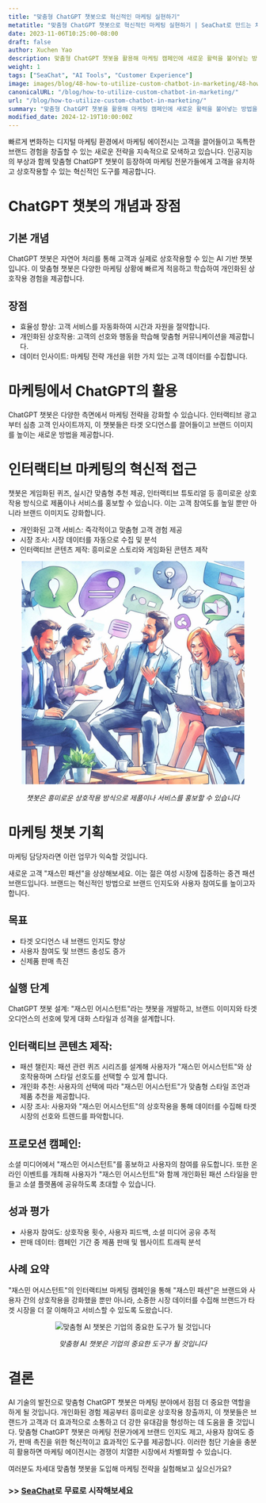 ```yaml
---
title: "맞춤형 ChatGPT 챗봇으로 혁신적인 마케팅 실현하기"
metatitle: "맞춤형 ChatGPT 챗봇으로 혁신적인 마케팅 실현하기 | SeaChat로 만드는 차세대 챗봇 시리즈"
date: 2023-11-06T10:25:00-08:00
draft: false
author: Xuchen Yao
description: 맞춤형 ChatGPT 챗봇을 활용해 마케팅 캠페인에 새로운 활력을 불어넣는 방법을 탐구합니다. 혁신적인 상호작용부터 브랜드 이미지 제고까지, 본문은 마케팅에서 AI의 무한한 잠재력을 보여줍니다.
weight: 1
tags: ["SeaChat", "AI Tools", "Customer Experience"]
image: images/blog/48-how-to-utilize-custom-chatbot-in-marketing/48-how-to-utilize-custom-chatbot-in-marketing.png
canonicalURL: "/blog/how-to-utilize-custom-chatbot-in-marketing/"
url: "/blog/how-to-utilize-custom-chatbot-in-marketing/"
summary: "맞춤형 ChatGPT 챗봇을 활용해 마케팅 캠페인에 새로운 활력을 불어넣는 방법을 탐구합니다. 혁신적인 상호작용부터 브랜드 이미지 제고까지, 본문은 마케팅에서 AI의 무한한 잠재력을 보여줍니다."
modified_date: 2024-12-19T10:00:00Z
---
```


빠르게 변화하는 디지털 마케팅 환경에서 마케팅 에이전시는 고객을 끌어들이고 독특한 브랜드 경험을 창출할 수 있는 새로운 전략을 지속적으로 모색하고 있습니다. 인공지능의 부상과 함께 맞춤형 ChatGPT 챗봇이 등장하여 마케팅 전문가들에게 고객을 유치하고 상호작용할 수 있는 혁신적인 도구를 제공합니다.

# ChatGPT 챗봇의 개념과 장점

## 기본 개념
ChatGPT 챗봇은 자연어 처리를 통해 고객과 실제로 상호작용할 수 있는 AI 기반 챗봇입니다. 이 맞춤형 챗봇은 다양한 마케팅 상황에 빠르게 적응하고 학습하여 개인화된 상호작용 경험을 제공합니다.

## 장점
- 효율성 향상: 고객 서비스를 자동화하여 시간과 자원을 절약합니다.
- 개인화된 상호작용: 고객의 선호와 행동을 학습해 맞춤형 커뮤니케이션을 제공합니다.
- 데이터 인사이트: 마케팅 전략 개선을 위한 가치 있는 고객 데이터를 수집합니다.

# 마케팅에서 ChatGPT의 활용
ChatGPT 챗봇은 다양한 측면에서 마케팅 전략을 강화할 수 있습니다. 인터랙티브 광고부터 심층 고객 인사이트까지, 이 챗봇들은 타겟 오디언스를 끌어들이고 브랜드 이미지를 높이는 새로운 방법을 제공합니다.

# 인터랙티브 마케팅의 혁신적 접근
챗봇은 게임화된 퀴즈, 실시간 맞춤형 추천 제공, 인터랙티브 튜토리얼 등 흥미로운 상호작용 방식으로 제품이나 서비스를 홍보할 수 있습니다. 이는 고객 참여도를 높일 뿐만 아니라 브랜드 이미지도 강화합니다.

- 개인화된 고객 서비스: 즉각적이고 맞춤형 고객 경험 제공
- 시장 조사: 시장 데이터를 자동으로 수집 및 분석
- 인터랙티브 콘텐츠 제작: 흥미로운 스토리와 게임화된 콘텐츠 제작

<center>
<img height="450px" src="/images/blog/48-how-to-utilize-custom-chatbot-in-marketing/1-use-custom-chatbot-for-marketing.jpeg" alt="챗봇은 흥미로운 상호작용 방식으로 제품이나 서비스를 홍보할 수 있습니다"/>

*챗봇은 흥미로운 상호작용 방식으로 제품이나 서비스를 홍보할 수 있습니다*
</center>

# 마케팅 챗봇 기획

마케팅 담당자라면 이런 업무가 익숙할 것입니다.

새로운 고객 "재스민 패션"을 상상해보세요. 이는 젊은 여성 시장에 집중하는 중견 패션 브랜드입니다. 브랜드는 혁신적인 방법으로 브랜드 인지도와 사용자 참여도를 높이고자 합니다.

## 목표
- 타겟 오디언스 내 브랜드 인지도 향상
- 사용자 참여도 및 브랜드 충성도 증가
- 신제품 판매 촉진

## 실행 단계
ChatGPT 챗봇 설계: "재스민 어시스턴트"라는 챗봇을 개발하고, 브랜드 이미지와 타겟 오디언스의 선호에 맞게 대화 스타일과 성격을 설계합니다.

## 인터랙티브 콘텐츠 제작:
- 패션 챌린지: 패션 관련 퀴즈 시리즈를 설계해 사용자가 "재스민 어시스턴트"와 상호작용하며 스타일 선호도를 선택할 수 있게 합니다.
- 개인화 추천: 사용자의 선택에 따라 "재스민 어시스턴트"가 맞춤형 스타일 조언과 제품 추천을 제공합니다.
- 시장 조사: 사용자와 "재스민 어시스턴트"의 상호작용을 통해 데이터를 수집해 타겟 시장의 선호와 트렌드를 파악합니다.

## 프로모션 캠페인:
소셜 미디어에서 "재스민 어시스턴트"를 홍보하고 사용자의 참여를 유도합니다. 또한 온라인 이벤트를 개최해 사용자가 "재스민 어시스턴트"와 함께 개인화된 패션 스타일을 만들고 소셜 플랫폼에 공유하도록 초대할 수 있습니다.

## 성과 평가
- 사용자 참여도: 상호작용 횟수, 사용자 피드백, 소셜 미디어 공유 추적
- 판매 데이터: 캠페인 기간 중 제품 판매 및 웹사이트 트래픽 분석

## 사례 요약
"재스민 어시스턴트"의 인터랙티브 마케팅 캠페인을 통해 "재스민 패션"은 브랜드와 사용자 간의 상호작용을 강화했을 뿐만 아니라, 소중한 시장 데이터를 수집해 브랜드가 타겟 시장을 더 잘 이해하고 서비스할 수 있도록 도왔습니다.

<center>
<img height="450px" src="/images/blog/48-how-to-utilize-custom-chatbot-in-marketing/2-custom-chatbot-for-new-marketing-strategyy.jpeg" alt="맞춤형 AI 챗봇은 기업의 중요한 도구가 될 것입니다"/>

*맞춤형 AI 챗봇은 기업의 중요한 도구가 될 것입니다*
</center>

# 결론
AI 기술의 발전으로 맞춤형 ChatGPT 챗봇은 마케팅 분야에서 점점 더 중요한 역할을 하게 될 것입니다. 개인화된 경험 제공부터 흥미로운 상호작용 창출까지, 이 챗봇들은 브랜드가 고객과 더 효과적으로 소통하고 더 강한 유대감을 형성하는 데 도움을 줄 것입니다. 맞춤형 ChatGPT 챗봇은 마케팅 전문가에게 브랜드 인지도 제고, 사용자 참여도 증가, 판매 촉진을 위한 혁신적이고 효과적인 도구를 제공합니다. 이러한 첨단 기술을 충분히 활용하면 마케팅 에이전시는 경쟁이 치열한 시장에서 차별화할 수 있습니다.

여러분도 차세대 맞춤형 챗봇을 도입해 마케팅 전략을 실험해보고 싶으신가요?

### >> [SeaChat](https://chat.seasalt.ai/?utm_source=blog)로 무료로 시작해보세요 